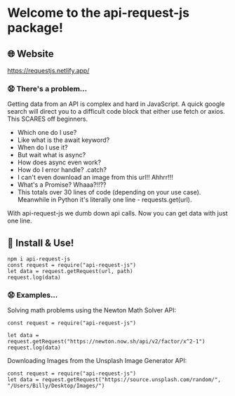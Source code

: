 # Welcome to the api-request-js package! 

## 🌐 Website 
https://requestjs.netlify.app/

### 😧 There's a problem...

Getting data from an API is complex and hard in JavaScript. A quick google search will direct you to a difficult code block that either use fetch or axios.<br>
This SCARES off beginners.<br>

- Which one do I use?
- Like what is the await keyword?
- When do I use it?
- But wait what is async?
- How does async even work?
- How do I error handle? .catch?
- I can't even download an image from this url!! Ahhrr!!!
- What's a Promise? Whaaa?!!??
- This totals over 30 lines of code (depending on your use case). Meanwhile in Python it's literally one line - requests.get(url).

With api-request-js we dumb down api calls. Now you can get data with just one line.

## 🚀 Install & Use!

```
npm i api-request-js
const request = require("api-request-js")
let data = request.getRequest(url, path)
request.log(data)
```

### 😧 Examples...

Solving math problems using the Newton Math Solver API:
```
const request = require("api-request-js")

let data = request.getRequest("https://newton.now.sh/api/v2/factor/x^2-1")
request.log(data)
```

Downloading Images from the Unsplash Image Generator API:
```
const request = require("api-request-js")
let data = request.getRequest("https://source.unsplash.com/random/", "/Users/Billy/Desktop/Images/")
```
